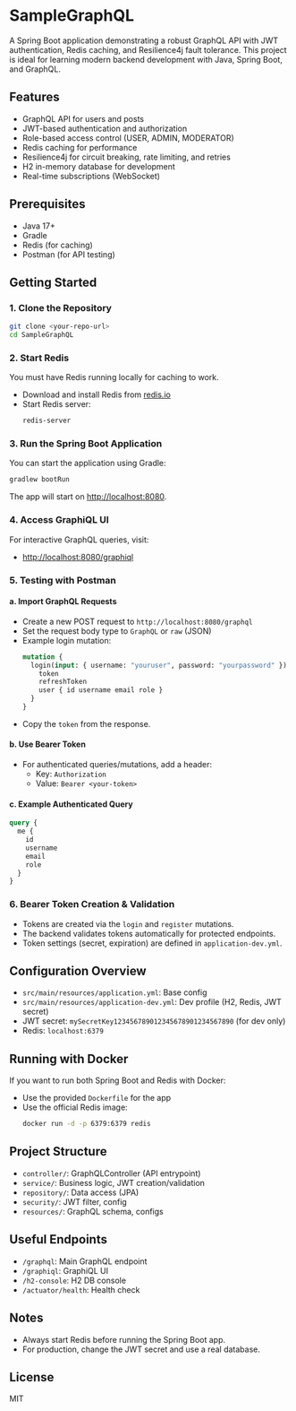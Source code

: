 # SampleGraphQL

A Spring Boot application demonstrating a robust GraphQL API with JWT authentication, Redis caching, and Resilience4j fault tolerance. This project is ideal for learning modern backend development with Java, Spring Boot, and GraphQL.

## Features
- GraphQL API for users and posts
- JWT-based authentication and authorization
- Role-based access control (USER, ADMIN, MODERATOR)
- Redis caching for performance
- Resilience4j for circuit breaking, rate limiting, and retries
- H2 in-memory database for development
- Real-time subscriptions (WebSocket)

## Prerequisites
- Java 17+
- Gradle
- Redis (for caching)
- Postman (for API testing)

## Getting Started

### 1. Clone the Repository
```bash
git clone <your-repo-url>
cd SampleGraphQL
```

### 2. Start Redis
You must have Redis running locally for caching to work.
- Download and install Redis from [redis.io](https://redis.io/download)
- Start Redis server:
  ```bash
  redis-server
  ```

### 3. Run the Spring Boot Application
You can start the application using Gradle:
```bash
gradlew bootRun
```
The app will start on [http://localhost:8080](http://localhost:8080).

### 4. Access GraphiQL UI
For interactive GraphQL queries, visit:
- [http://localhost:8080/graphiql](http://localhost:8080/graphiql)

### 5. Testing with Postman
#### a. Import GraphQL Requests
- Create a new POST request to `http://localhost:8080/graphql`
- Set the request body type to `GraphQL` or `raw` (JSON)
- Example login mutation:
  ```graphql
  mutation {
    login(input: { username: "youruser", password: "yourpassword" }) {
      token
      refreshToken
      user { id username email role }
    }
  }
  ```
- Copy the `token` from the response.

#### b. Use Bearer Token
- For authenticated queries/mutations, add a header:
  - Key: `Authorization`
  - Value: `Bearer <your-token>`

#### c. Example Authenticated Query
```graphql
query {
  me {
    id
    username
    email
    role
  }
}
```

### 6. Bearer Token Creation & Validation
- Tokens are created via the `login` and `register` mutations.
- The backend validates tokens automatically for protected endpoints.
- Token settings (secret, expiration) are defined in `application-dev.yml`.

## Configuration Overview
- `src/main/resources/application.yml`: Base config
- `src/main/resources/application-dev.yml`: Dev profile (H2, Redis, JWT secret)
- JWT secret: `mySecretKey123456789012345678901234567890` (for dev only)
- Redis: `localhost:6379`

## Running with Docker
If you want to run both Spring Boot and Redis with Docker:
- Use the provided `Dockerfile` for the app
- Use the official Redis image:
  ```bash
  docker run -d -p 6379:6379 redis
  ```

## Project Structure
- `controller/`: GraphQLController (API entrypoint)
- `service/`: Business logic, JWT creation/validation
- `repository/`: Data access (JPA)
- `security/`: JWT filter, config
- `resources/`: GraphQL schema, configs

## Useful Endpoints
- `/graphql`: Main GraphQL endpoint
- `/graphiql`: GraphiQL UI
- `/h2-console`: H2 DB console
- `/actuator/health`: Health check

## Notes
- Always start Redis before running the Spring Boot app.
- For production, change the JWT secret and use a real database.

## License
MIT


